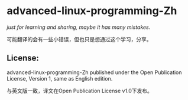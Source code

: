# advanced-linux-programming-Zh

*just for learning and sharing, maybe it has many mistakes.*  

可能翻译的会有一些小错误，但也只是想通过这个学习，分享。

## License: 
advanced-linux-programming-Zh published under the Open Publication License, Version 1, same as English edition.  

与英文版一致，译文在Open Publication License v1.0下发布。

